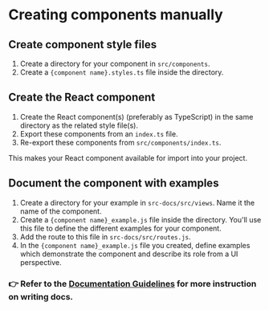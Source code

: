 # Creating components manually

## Create component style files

1. Create a directory for your component in `src/components`.
2. Create a `{component name}.styles.ts` file inside the directory.

## Create the React component

1. Create the React component(s) (preferably as TypeScript) in the same directory as the related style file(s).
2. Export these components from an `index.ts` file.
3. Re-export these components from `src/components/index.ts`.

This makes your React component available for import into your project.

## Document the component with examples

1. Create a directory for your example in `src-docs/src/views`. Name it the name of the component.
2. Create a `{component name}_example.js` file inside the directory. You'll use this file to define the different examples for your component.
3. Add the route to this file in `src-docs/src/routes.js`.
4. In the `{component name}_example.js` file you created, define examples which demonstrate the component and describe its role from a UI perspective.

### 👉 Refer to the [Documentation Guidelines](documentation-guidelines.md) for more instruction on writing docs.

[docs]: https://elastic.github.io/eui/
[docs-logical-group]: component-development.md#logically-grouped-components
